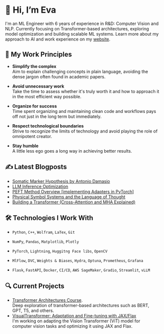 # 👋 Hi, I’m Eva

I'm an ML Engineer with 6 years of experience in R&D: Computer Vision and NLP. 
Currently focusing on Transformer-based architectures, exploring model optimization and building scalable ML systems.
Learn more about my approach to AI and work experience on my [website](https://xmarva.github.io). 

## 🧠 My Work Principles

- **Simplify the complex**  
  Aim to explain challenging concepts in plain language, avoiding the dense jargon often found in academic papers.  

- **Avoid unnecessary work**  
  Take the time to assess whether it's truly worth it and how to approach it in the most efficient way possible.  

- **Organize for success**  
  Time spent organizing and maintaining clean code and workflows pays off not just in the long term but immediately.  

- **Respect technological boundaries**  
  Strive to recognize the limits of technology and avoid playing the role of omnipotent creator.  

- **Stay humble**  
  A little less ego goes a long way in achieving better results.  


## ✍️ Latest Blogposts
<!-- BLOG-POST-LIST:START -->
- [Somatic Marker Hypothesis by Antonio Damasio](https://xmarva.github.io/blog/2025/antonio-damasio/)
- [LLM Inference Optimization](https://xmarva.github.io/blog/2025/inference-optimization/)
- [PEFT Method Overview [implementing Adapters in PyTorch]](https://xmarva.github.io/blog/2025/adapters/)
- [Physical Symbol Systems and the Language of Thought](https://xmarva.github.io/blog/2025/minds-as-computers/)
- [Building a Transformer &lpar;Cross-Attention and MHA Explained&rpar;](https://xmarva.github.io/blog/2025/building-a-transformer/)
<!-- BLOG-POST-LIST:END -->


## 🛠️ Technologies I Work With  

- `Python`, `C++`, `Wolfram`, `LaTex`, `Git`

- `NumPy`, `Pandas`, `Matplotlib`, `Plotly`

- `PyTorch`, `Lightning`, `Huggitng Face libs`, `OpenCV`
  
- `MlFlow`, `DVC`, `Weights & Biases`, `Hydra`, `Optuna`, `Prometheus`, `Grafana` 

- `Flask`, `FastAPI`, `Docker`, `CI/CD`, `AWS SageMaker`, `Gradio`, `Streamlit`, `vLLM`

## 🔍 Current Projects

- [Transformer Architectures Course](https://github.com/xmarva/transformer-architectures). \
  Deep exploration of transformer-based architectures such as BERT, GPT, T5, and others.
- [VisualTransformer: Adaptation and Fine-tuning with JAX/Flax](https://github.com/xmarva/jax-vit) \
  I'm working on adapting the Vision Transformer (ViT) model for computer vision tasks and optimizing it using JAX and Flax.
